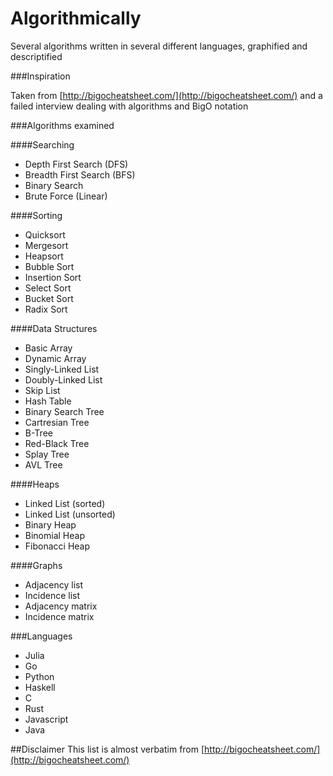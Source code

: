 Algorithmically
===============

Several algorithms written in several different languages, graphified and descriptified


###Inspiration

Taken from [http://bigocheatsheet.com/](http://bigocheatsheet.com/) and a failed interview dealing with algorithms and BigO notation


###Algorithms examined

####Searching
* Depth First Search (DFS)
* Breadth First Search (BFS)
* Binary Search 
* Brute Force (Linear)

####Sorting
* Quicksort
* Mergesort
* Heapsort
* Bubble Sort
* Insertion Sort
* Select Sort
* Bucket Sort
* Radix Sort

####Data Structures
* Basic Array
* Dynamic Array
* Singly-Linked List
* Doubly-Linked List
* Skip List
* Hash Table
* Binary Search Tree
* Cartresian Tree
* B-Tree
* Red-Black Tree
* Splay Tree
* AVL Tree


####Heaps
* Linked List (sorted)
* Linked List (unsorted)
* Binary Heap 
* Binomial Heap
* Fibonacci Heap


####Graphs
* Adjacency list
* Incidence list
* Adjacency matrix
* Incidence matrix

###Languages
* Julia
* Go
* Python
* Haskell
* C
* Rust
* Javascript
* Java

##Disclaimer
This list is almost verbatim from [http://bigocheatsheet.com/](http://bigocheatsheet.com/)



